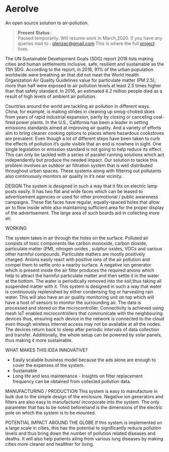 # Aerolve
An open source solution to air-pollution.

> **Present Status**:  
>  Paused temporarily. Will resume work in March,2020. If you have any queries mail to : glenzac@gmail.com
> This is where the full [project](www.glenzac.wordpress.com/2019/10/16/aerolve-the-oshw-solution-to-air-pollution/) lives.

The UN Sustainable Development Goals (SDG) report 2018 lists making cities and human settlements inclusive, safe, resilient and sustainable as the 11th SDG. According to the report,  in 2016,  91%  of the urban population worldwide were breathing air that did not meet the World Health Organization Air Quality Guidelines value for particulate matter (PM 2.5); more than half were exposed to air pollution levels at least 2.5 times higher than that safety standard. In 2016, an estimated 4.2 million people died as a result of high levels of ambient air pollution. 

Countries around the world are tackling air pollution in different ways. China, for example, is making strides in cleaning up smog-choked skies from years of rapid industrial expansion, partly by closing or canceling coal-fired power plants. In the U.S., California has been a leader in setting emissions standards aimed at improving air quality.  And a variety of efforts aim to bring cleaner cooking options to places where hazardous cookstoves are prevalent. Even though a lot of different steps have been taken to curb the effects of pollution it’s quite visible that an end is nowhere in sight. One single legislation or emission standard is not going to help reduce its effect. This can only be tackled with a series of parallel running solutions which act independently but produce the needed impact. Our solution to tackle this problem involves an outdoor air filtration system that is well distributed throughout urban spaces. These systems along with filtering out pollutants also continuously monitors air quality in it’s near vicinity.


 DESIGN
The system is designed in such a way that it fits on electric lamp posts easily. It has two flat and wide faces which can be leased to advertisement agencies or used for other promotional / public awareness campaigns. These flat faces have regular, equally-spaced holes  that allow air to flow inside while also maintaining sufficient area for the proper display of the advertisement. The large area of such boards aid in collecting more air.

WORKING 

The system takes in air through the holes on the surface. Polluted air consists of toxic
components like  carbon monoxide, carbon dioxide, particulate matter (PM), nitrogen oxides , sulphur oxides, VOCs and various other harmful compounds.  Particulate matters are mostly positively charged.  Anions easily react with positive ions of the air pollution and compel them to settle onto a nearby surface. A negative ion generator which is present inside the air filter produces the required anions which help to attract the harmful particulate matter and then  settle it in the water at the bottom.  The water is periodically removed into the soil,thus taking all suspended matter with it. 
This system is designed in such a way that water is continuously replenished by either condensing fog or harvesting rain water. This will also have an air quality monitoring unit on top which will have a host of sensors to monitor the surrounding air. The data is processed and stored on the microcontroller. Connectivity is achieved using mesh IoT enabled microcontrollers that communicate with the neighbouring devices thus, ensuring each device in the network is connected to the cloud even though wireless internet access may not be available at all the nodes. The devices return back to sleep after periodic intervals of data collection and transfer. Additionally, the whole setup can be powered by solar panels, thus making it more sustainable. 

WHAT MAKES THIS IDEA INNOVATIVE?
- Easily scalable business  model because the ads alone are  enough to cover the expenses of the system.
- Sustainable
- Long life and less maintenance - Insights on filter replacement frequency can be  obtained from collected  pollution data.



MANUFACTURING / PRODUCTION
    This system is easy to manufacture in bulk due to the simple design of the enclosure. Negative ion generators and filters are also easy to manufacture/ incorporate into the system.  The only parameter that has to be noted beforehand is the dimensions of the electric pole on which the system is to be mounted.

POTENTIAL IMPACT AROUND THE GLOBE
    If this system is implemented on a large scale in cities, this has the potential to significantly reduce pollution levels and thus bring down the number of pollution related diseases and deaths. It will also help patients ailing from various lung diseases by making cities more cleaner and healthier for living.


